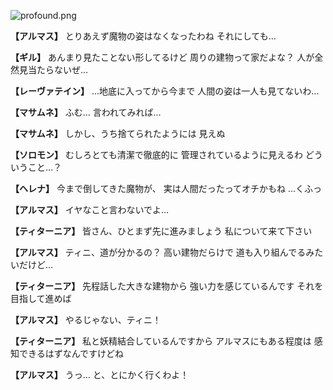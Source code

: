 
![profound.png](../images/backgrounds/profound.png)

**【アルマス】**
とりあえず魔物の姿はなくなったわね
それにしても…

**【ギル】**
あんまり見たことない形してるけど
周りの建物って家だよな？
人が全然見当たらないぜ…

**【レーヴァテイン】**
…地底に入ってから今まで
人間の姿は一人も見てないわ…

**【マサムネ】**
ふむ…
言われてみれば…

**【マサムネ】**
しかし、うち捨てられたようには
見えぬ

**【ソロモン】**
むしろとても清潔で徹底的に
管理されているように見えるわ
どういうこと…？

**【ヘレナ】**
今まで倒してきた魔物が、
実は人間だったってオチかもね
…くふっ

**【アルマス】**
イヤなこと言わないでよ…

**【ティターニア】**
皆さん、ひとまず先に進みましょう
私について来て下さい

**【アルマス】**
ティニ、道が分かるの？
高い建物だらけで
道も入り組んでるみたいだけど…

**【ティターニア】**
先程話した大きな建物から
強い力を感じているんです
それを目指して進めば

**【アルマス】**
やるじゃない、ティニ！

**【ティターニア】**
私と妖精結合しているんですから
アルマスにもある程度は
感知できるはずなんですけどね

**【アルマス】**
うっ…
と、とにかく行くわよ！